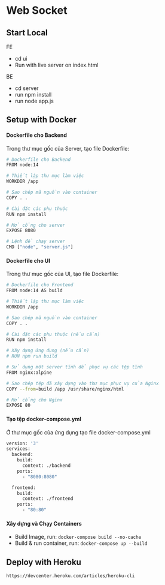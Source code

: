 # Web Socket

## Start Local

FE
- cd ui
- Run with live server on index.html

BE
- cd server
- run npm install
- run node app.js

## Setup with Docker

#### Dockerfile cho Backend

Trong thư mục gốc của Server, tạo file Dockerfile:

```bash
# Dockerfile cho Backend
FROM node:14

# Thiết lập thư mục làm việc
WORKDIR /app

# Sao chép mã nguồn vào container
COPY . .

# Cài đặt các phụ thuộc
RUN npm install

# Mở cổng cho server
EXPOSE 8080

# Lệnh để chạy server
CMD ["node", "server.js"]
```


#### Dockerfile cho UI

Trong thư mục gốc của UI, tạo file Dockerfile:

```bash
# Dockerfile cho Frontend
FROM node:14 AS build

# Thiết lập thư mục làm việc
WORKDIR /app

# Sao chép mã nguồn vào container
COPY . .

# Cài đặt các phụ thuộc (nếu cần)
RUN npm install

# Xây dựng ứng dụng (nếu cần)
# RUN npm run build

# Sử dụng một server tĩnh để phục vụ các tệp tĩnh
FROM nginx:alpine

# Sao chép tệp đã xây dựng vào thư mục phục vụ của Nginx
COPY --from=build /app /usr/share/nginx/html

# Mở cổng cho Nginx
EXPOSE 80
```

#### Tạo tệp docker-compose.yml

Ở thư mục gốc của ứng dụng tạo file docker-compose.yml

```bash
version: '3'
services:
  backend:
    build:
      context: ./backend
    ports:
      - "8080:8080"

  frontend:
    build:
      context: ./frontend
    ports:
      - "80:80"
```

#### Xây dựng và Chạy Containers

- Build Image, run: `docker-compose build --no-cache`
- Build & run container, run: `docker-compose up --build`

## Deploy with Heroku

`https://devcenter.heroku.com/articles/heroku-cli`